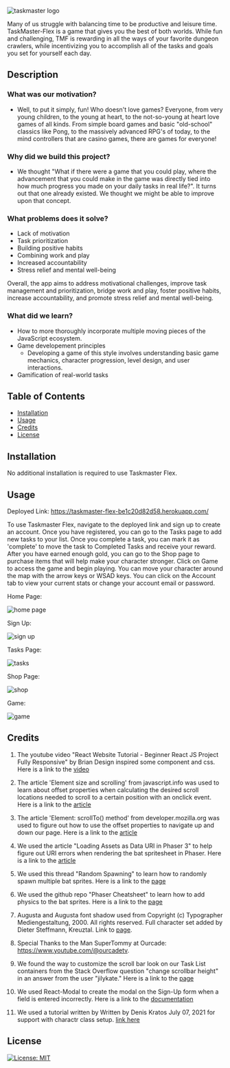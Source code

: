![taskmaster logo](client/public/images/TaskmasterLogoREADME.png)


Many of us struggle with balancing time to be productive and leisure time. TaskMaster-Flex is a game that gives you the best of both worlds. While fun and challenging, TMF is rewarding in all the ways of your favorite dungeon crawlers, while incentivizing you to accomplish all of the tasks and goals you set for yourself each day.

## Description

### What was our motivation?
- Well, to put it simply, fun! Who doesn't love games? Everyone, from very young children, to the young at heart, to the not-so-young at heart love games of all kinds. From simple board games and basic "old-school" classics like Pong, to the massively advanced RPG's of today, to the mind controllers that are casino games, there are games for everyone!

### Why did we build this project?
- We thought "What if there were a game that you could play, where the advancement that you could make in the game was directly tied into how much progress you made on your daily tasks in real life?". It turns out that one already existed. We thought we might be able to improve upon that concept.

### What problems does it solve?
- Lack of motivation
- Task prioritization
- Building positive habits
- Combining work and play
- Increased accountability
- Stress relief and mental well-being

Overall, the app aims to address motivational challenges, improve task management and prioritization, bridge work and play, foster positive habits, increase accountability, and promote stress relief and mental well-being.

### What did we learn?
- How to more thoroughly incorporate multiple moving pieces of the JavaScript ecosystem.
- Game developement principles
  - Developing a game of this style involves understanding basic game mechanics, character progression, level design, and user interactions.
- Gamification of real-world tasks


## Table of Contents

- [Installation](#installation)
- [Usage](#usage)
- [Credits](#credits)
- [License](#license)

## Installation

No additional installation is required to use Taskmaster Flex.

## Usage

Deployed Link: https://taskmaster-flex-be1c20d82d58.herokuapp.com/ 

To use Taskmaster Flex, navigate to the deployed link and sign up to create an account.  Once you have registered, you can go to the Tasks page to add new tasks to your list.  Once you complete a task, you can mark it as 'complete' to move the task to Completed Tasks and receive your reward.  After you have earned enough gold, you can go to the Shop page to purchase items that will help make your character stronger.  Click on Game to access the game and begin playing.  You can move your character around the map with the arrow keys or WSAD keys.  You can click on the Account tab to view your current stats or change your account email or password.
  
  Home Page:

  ![home page](client/public/images/screenshot-home.png)

  Sign Up:

  ![sign up](client/public/images/screenshot-signup.png)

  Tasks Page:

  ![tasks](client/public/images/screenshot-tasks.png)

  Shop Page:

  ![shop](client/public/images/screenshot-shop.png)

  Game:

  ![game](client/public/images/screenshot-game.png)
  

## Credits

1. The youtube video "React Website Tutorial - Beginner React JS Project Fully Responsive" by Brian Design inspired some component and css.  Here is a link to the [video](https://www.youtube.com/watch?v=I2UBjN5ER4s&t=5244s) 

2. The article 'Element size and scrolling' from javascript.info was used to learn about offset properties when calculating the desired scroll locations needed to scroll to a certain position with an onclick event. Here is a link to the [article](https://javascript.info/size-and-scroll) 

3. The article 'Element: scrollTo() method' from developer.mozilla.org was used to figure out how to use the offset properties to navigate up and down our page.  Here is a link to the [article](https://developer.mozilla.org/en-US/docs/Web/API/Element/scrollTo) 

4. We used the article "Loading Assets as Data URI in Phaser 3" to help figure out URI errors when rendering the bat spritesheet in Phaser.  Here is a link to the [article](https://supernapie.com/blog/loading-assets-as-data-uri-in-phaser-3/) 

5. We used this thread "Random Spawning" to learn how to randomly spawn multiple bat sprites.  Here is a link to the [page](https://phaser.discourse.group/t/random-spawning/3318/3) 

6. We used the github repo "Phaser Cheatsheet" to learn how to add physics to the bat sprites.  Here is a link to the [page](https://gist.github.com/woubuc/6ef002051aeef453a95b)

7. Augusta and Augusta font shadow used from Copyright (c) Typographer Mediengestaltung, 2000. All rights reserved. Full character set added by Dieter Steffmann, Kreuztal. Link to [page](https://www.1001fonts.com/augusta-font.html).

8. Special Thanks to the Man SuperTommy at Ourcade: https://www.youtube.com/@ourcadetv.

9. We found the way to customize the scroll bar look on our Task List containers from the Stack Overflow question "change scrollbar height" in an answer from the user "jilykate."  Here is a link to the [page](https://stackoverflow.com/questions/50817727/change-scrollbar-height)

10. We used React-Modal to create the modal on the Sign-Up form when a field is entered incorrectly.  Here is a link to the [documentation](https://www.npmjs.com/package/react-modal)

11. We used a tutorial written by Written by Denis Kratos
July 07, 2021 for support with charactr class setup.
[link here](https://shakuro.com/blog/phaser-js-a-step-by-step-tutorial-on-making-a-phaser-3-game#part-2)

## License

[![License: MIT](https://img.shields.io/badge/License-MIT-yellow.svg)](https://opensource.org/licenses/MIT)
